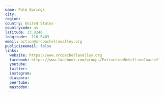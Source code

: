 ```yaml
---
name: Palm Springs
city:
region:
country: United States
countrycode: us
latitude: 33.8246
longitude: -116.5403
email: action@xrcoachellavalley.org
publiciseemail: false
links:
  website: https://www.xrcoachellavalley.org
  facebook: https://www.facebook.com/groups/ExtinctionRebellionCoachellaValley/
  youtube:
  twitter:
  instagram:
  diaspora:
  peertube:
  mastodon:
---
```

